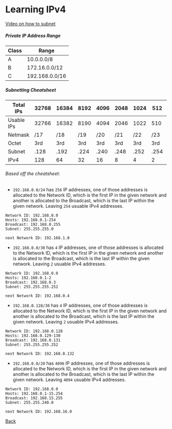 # Learning IPv4
[Video on how to subnet](https://www.youtube.com/watch?v=POPoAjWFkGg&t=459s)

##### Private IP Address Range

| Class | Range          |
|-------|----------------|
| A     | 10.0.0.0/8     |
| B     | 172.16.0.0/12  |
| C     | 192.168.0.0/16 |

##### Subnetting Cheatsheet

| Total IPs | 32768 | 16384 | 8192 | 4096 | 2048 | 1024 | 512  | 256  | 128  | 64   | 32   | 16   | 8    | 4    | 2    | 1    |
|----|-------|-------|------|------|------|------|------|------|------|------|------|------|------|------|------|------|
| Usable IPs | 32766 | 16382 | 8190 | 4094 | 2046 | 1022 | 510 | 254 | 126 | 62 | 30 | 14 | 6 | 2 | N/A | N/A |
| Netmask | /17   | /18   | /19  | /20  | /21  | /22  | /23  | /24  | /25  | /26  | /27  | /28  | /29  | /30  | /31  | /32  |
| Octet | 3rd   | 3rd   | 3rd  | 3rd  | 3rd  | 3rd  | 3rd | 3rd | 4th | 4th | 4th | 4th | 4th | 4th | 4th | 4th |
| Subnet | .128  | .192  | .224 | .240 | .248 | .252 | .254 | .255 | .128 | .192 | .224 | .240 | .248 | .252 | .254 | .255 |
| IPv4 | 128  | 64   | 32   | 16   | 8    | 4    | 2    | 1    | 128  | 64   | 32   | 16   | 8    | 4    | 2    | 1    |

###### Based off the cheatsheet: <a id="jump-to-section"></a>
- `192.168.0.0/24` has `256` IP addresses, one of those addresses is allocated to the Network ID, which is the first IP in the given network and another is allocated to the Broadcast, which is the last IP within the given network. Leaving `254` usuable IPv4 addresses.

```
Network ID: 192.168.0.0
Hosts: 192.168.0.1-254
Broadcast: 192.168.0.255
Subnet: 255.255.255.0

next Network ID: 192.168.1.0
```

- `192.168.0.0/30` has `4` IP addresses, one of those addresses is allocated to the Network ID, which is the first IP in the given network and another is allocated to the Broadcast, which is the last IP within the given network. Leaving `2` usuable IPv4 addresses.

```
Network ID: 192.168.0.0
Hosts: 192.168.0.1-2
Broadcast: 192.168.0.3
Subnet: 255.255.255.252

next Network ID: 192.168.0.4
```

- `192.168.0.128/30` has `4` IP addresses, one of those addresses is allocated to the Network ID, which is the first IP in the given network and another is allocated to the Broadcast, which is the last IP within the given network. Leaving `2` usuable IPv4 addresses.

```
Network ID: 192.168.0.128
Hosts: 192.168.0.129-130
Broadcast: 192.168.0.131
Subnet: 255.255.255.252

next Network ID: 192.168.0.132
```

- `192.168.0.0/20` has `4096` IP addresses, one of those addresses is allocated to the Network ID, which is the first IP in the given network and another is allocated to the Broadcast, which is the last IP within the given network. Leaving `4094` usuable IPv4 addresses.

```
Network ID: 192.168.0.0
Hosts: 192.168.0.1-15.254
Broadcast: 192.168.15.255
Subnet: 255.255.240.0

next Network ID: 192.168.16.0
```

[Back](../../)